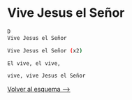 # Vive Jesus el Señor

```bash hl_lines=""
D
Vive Jesus el Señor

Vive Jesus el Señor (x2)

El vive, el vive,

vive, vive Jesus el Señor

```

[Volver al esquema -->](../index.md)
